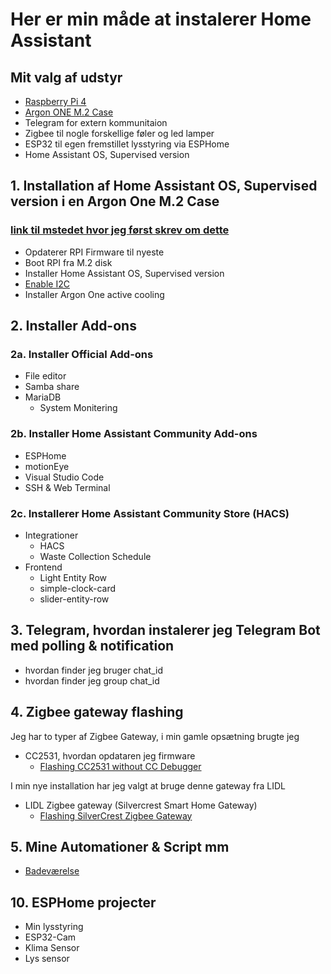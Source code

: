 # Her er min måde at instalerer Home Assistant

## Mit valg af udstyr

* [Raspberry Pi 4](https://raspberrypi.dk/produkt/raspberry-pi-4-model-b-8-gb/)
* [Argon ONE M.2 Case](https://raspberrypi.dk/produkt/argon-one-m-2-case-til-raspberry-pi-4/)
* Telegram for extern kommunitaion
* Zigbee til nogle forskellige føler og led lamper
* ESP32 til egen fremstillet lysstyring via ESPHome
* Home Assistant OS, Supervised version

## 1. Installation af Home Assistant OS, Supervised version i en Argon One M.2 Case

### [link til mstedet hvor jeg først skrev om dette](https://github.com/mstedet/ESP32-2020#argon-one-m2---home-assistant-os-6x--supervised-version)

* Opdaterer RPI Firmware til nyeste
* Boot RPI fra M.2 disk
* Installer Home Assistant OS, Supervised version
* [Enable I2C](./Enable_I2C/README.md)
* Installer Argon One active cooling

## 2. Installer Add-ons

### 2a. Installer Official Add-ons

* File editor
* Samba share
* MariaDB
  * System Monitering

### 2b. Installer Home Assistant Community Add-ons

* ESPHome
* motionEye
* Visual Studio Code
* SSH & Web Terminal

### 2c. Installerer Home Assistant Community Store (HACS)

* Integrationer
  * HACS
  * Waste Collection Schedule
* Frontend
  * Light Entity Row
  * simple-clock-card
  * slider-entity-row

## 3. Telegram, hvordan instalerer jeg Telegram Bot med polling & notification

* hvordan finder jeg bruger chat_id
* hvordan finder jeg group chat_id

## 4. Zigbee gateway flashing

Jeg har to typer af Zigbee Gateway, i min gamle opsætning brugte jeg 

* CC2531, hvordan opdataren jeg firmware
  * [Flashing CC2531 without CC Debugger](./Flashing_CC2531/README.md)

I min nye installation har jeg valgt at bruge denne gateway fra LIDL

* LIDL Zigbee gateway (Silvercrest  Smart Home Gateway)
  * [Flashing SilverCrest Zigbee Gateway](./Flashing_SilverCrest/README.md)

## 5. Mine Automationer & Script mm

* [Badeværelse](./Badev%C3%A6relse/README.md)

## 10. ESPHome projecter

* Min lysstyring
* ESP32-Cam 
* Klima Sensor
* Lys sensor
